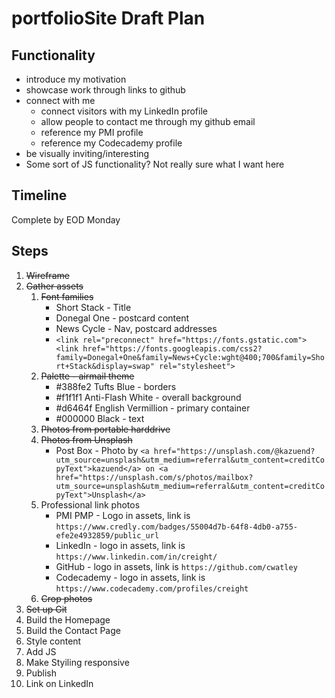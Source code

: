 # portfolioSite Draft Plan

## Functionality

* introduce my motivation
* showcase work through links to github
* connect with me
  * connect visitors with my LinkedIn profile
  * allow people to contact me through my github email
  * reference my PMI profile
  * reference my Codecademy profile
* be visually inviting/interesting
* Some sort of JS functionality? Not really sure what I want here

## Timeline

Complete by EOD Monday

## Steps

1. ~~Wireframe~~
2. ~~Gather assets~~
    1. ~~Font families~~
        * Short Stack - Title
        * Donegal One - postcard content
        * News Cycle - Nav, postcard addresses
        * ` <link rel="preconnect" href="https://fonts.gstatic.com"> <link href="https://fonts.googleapis.com/css2?family=Donegal+One&family=News+Cycle:wght@400;700&family=Short+Stack&display=swap" rel="stylesheet"> `
    2. ~~Palette - airmail theme~~
        * #388fe2 Tufts Blue - borders
        * #f1f1f1 Anti-Flash White - overall background
        * #d6464f English Vermillion - primary container
        * #000000 Black - text
    3. ~~Photos from portable harddrive~~
    4. ~~Photos from Unsplash~~
        * Post Box - Photo by ` <a href="https://unsplash.com/@kazuend?utm_source=unsplash&utm_medium=referral&utm_content=creditCopyText">kazuend</a> on <a href="https://unsplash.com/s/photos/mailbox?utm_source=unsplash&utm_medium=referral&utm_content=creditCopyText">Unsplash</a> `
    5. Professional link photos
        * PMI PMP - Logo in assets, link is `https://www.credly.com/badges/55004d7b-64f8-4db0-a755-efe2e4932859/public_url`
        * LinkedIn - logo in assets, link is `https://www.linkedin.com/in/creight/`
        * GitHub - logo in assets, link is `https://github.com/cwatley`
        * Codecademy - logo in assets, link is `https://www.codecademy.com/profiles/creight`
    6. ~~Crop photos~~
3. ~~Set up Git~~
4. Build the Homepage
5. Build the Contact Page
6. Style content
7. Add JS
8. Make Styiling responsive
9. Publish
10. Link on LinkedIn
